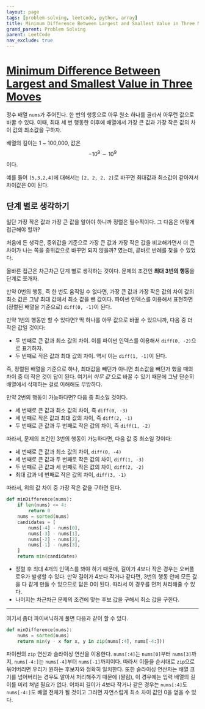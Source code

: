 ```yaml
---
layout: page
tags: [problem-solving, leetcode, python, array]
title: Minimum Difference Between Largest and Smallest Value in Three Moves
grand_parent: Problem Solving
parent: LeetCode
nav_exclude: true
---
```


# [Minimum Difference Between Largest and Smallest Value in Three Moves](https://leetcode.com/problems/minimum-difference-between-largest-and-smallest-value-in-three-moves/)

 정수 배열 `nums`가 주어진다. 한 번의 행동으로 아무 원소 하나를 골라서
 아무런 값으로 바꿀 수 있다. 이때, 최대 세 번 행동한 이후에 배열에서
 가장 큰 값과 가장 작은 값의 차이 값의 최소값을 구하자.

 배열의 길이는 1 ~ 100,000, 값은 $$ -10^9 \sim 10^9$$이다.

 예를 들어 `[5,3,2,4]`에 대해서는 `[2, 2, 2, 2]`로 바꾸면 최대값과
 최소값이 같아져서 차이값은 0이 된다.

## 단계 별로 생각하기

 일단 가장 작은 값과 가장 큰 값을 알아야 하니까 정렬은 필수적이다. 그
 다음은 어떻게 접근해야 할까?

 처음에 든 생각은, 중위값을 기준으로 가장 큰 값과 가장 작은 값을
 비교해가면서 더 큰 차이가 나는 쪽을 중위값으로 바꾸면 되지 않을까?
 였는데, 곧바로 반례를 찾을 수 있었다.

 올바른 접근은 차근차근 단계 별로 생각하는 것이다. 문제의 조건인
 **최대 3번의 행동**을 단계로 쪼개자.

 만약 0번의 행동, 즉 한 번도 움직일 수 없다면, 가장 큰 값과 가장 작은
 값의 차이 값의 최소 값은 그냥 최대 값에서 최소 값을 뺀 값이다. 파이썬
 인덱스를 이용해서 표현하면 (정렬된 배열을 기준으로) `diff(0, -1)`이
 된다.

 만약 1번의 행동만 할 수 있다면? 딱 하나를 아무 값으로 바꿀 수
 있으니까, 다음 중 더 작은 값일 것이다:
 - 두 번째로 큰 값과 최소 값의 차이. 이를 파이썬 인덱스를 이용해서
   `diff(0, -2)`으로 표기하자.
 - 두 번째로 작은 값과 최대 값의 차이. 역시 이는 `diff(1, -1)`이 된다.

 즉, 정렬된 배열을 기준으로 하나, 최대값을 빼던가 아니면 최소값을
 빼던가 했을 때의 차이 중 더 작은 것이 답이 된다. 여기서 *아무 값*
 으로 바꿀 수 있기 때문에 그냥 단순히 배열에서 삭제하는 걸로 이해해도
 무방하다.

 만약 2번의 행동이 가능하다면? 다음 중 최소일 것이다.
 - 세 번째로 큰 값과 최소 값의 차이, 즉 `diff(0, -3)`
 - 세 번째로 작은 값과 최대 값의 차이, 즉 `diff(2, -1)`
 - 두 번째로 큰 값과 두 번째로 작은 값의 차이, 즉 `diff(1, -2)`

 따라서, 문제의 조건인 3번의 행동이 가능하다면, 다음 값 중 최소일
 것이다:
 - 네 번째로 큰 값과 최소 값의 차이, `diff(0, -4)`
 - 세 번째로 큰 값과 두 번째로 작은 값의 차이, `diff(1, -3)`
 - 두 번째로 큰 값과 세 번째로 작은 값의 차이, `diff(2, -2)`
 - 최대 값과 네 번째로 작은 값의 차이, `diff(3, -1)`

 따라서, 위의 값 차이 중 가장 작은 값을 구하면 된다.

```python
def minDifference(nums):
    if len(nums) <= 4:
        return 0
    nums = sorted(nums)
    candidates = [
        nums[-4] - nums[0],
        nums[-3] - nums[1],
        nums[-2] - nums[2],
        nums[-1] - nums[3],
    ]
    return min(candidates)
```

 - 정렬 후 최대 4개의 인덱스를 봐야 하기 때문에, 길이가 4보다 작은
   경우는 오버플로우가 발생할 수 있다. 만약 길이가 4보다 작거나
   같다면, 3번의 행동 안에 모든 값을 다 같게 만들 수 있으므로 답은 0이
   된다. 따라서 이 경우를 먼저 처리해줄 수 있다.
 - 나머지는 차근차근 문제의 조건에 맞는 후보 값을 구해서 최소 값을
   구한다.

---

 여기서 좀더 파이써닉하게 풀면 다음과 같이 할 수 있다.

```python
def minDifference(nums):
    nums = sorted(nums)
    return min(y - x for x, y in zip(nums[:4], nums[-4:]))
```

 파이썬의 `zip` 연산과 슬라이싱 연산을 이용한다. `nums[:4]`는
 `nums[0]`부터 `nums[3]`까지, `nums[-4:]`는 `nums[-4]`부터
 `nums[-1]`까지이다. 따라서 이들을 순서대로 `zip`으로 묶어버리면
 우리가 원하는 후보자와 정확히 일치한다. 또한 슬라이싱 연산자는 배열
 크기를 넘어버리는 경우도 알아서 처리해주기 때문에 (짤림), 이 경우에는
 입력 배열의 길이를 미리 쳐낼 필요가 없다. 어차피 길이가 4보다 작거나
 같은 경우는 `nums[:4]`도 `nums[-4:]`도 배열 전체가 될 것이고 그러면
 자연스럽게 최소 차이 값인 0을 얻을 수 있다.
